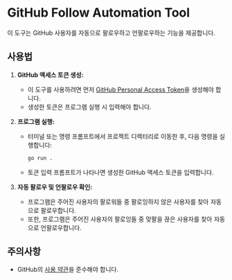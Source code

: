 # GitHub Follow Automation Tool

이 도구는 GitHub 사용자를 자동으로 팔로우하고 언팔로우하는 기능을 제공합니다.

## 사용법

1. **GitHub 액세스 토큰 생성:**

    - 이 도구를 사용하려면 먼저 [GitHub Personal Access Token](https://docs.github.com/ko/authentication/keeping-your-account-and-data-secure/creating-a-personal-access-token)을 생성해야 합니다.
    - 생성한 토큰은 프로그램 실행 시 입력해야 합니다.

2. **프로그램 실행:**

    - 터미널 또는 명령 프롬프트에서 프로젝트 디렉터리로 이동한 후, 다음 명령을 실행합니다:
        ```bash
        go run .
        ```
    - 토큰 입력 프롬프트가 나타나면 생성한 GitHub 액세스 토큰을 입력합니다.

3. **자동 팔로우 및 언팔로우 확인:**
    - 프로그램은 주어진 사용자의 팔로워들 중 팔로잉하지 않은 사용자를 찾아 자동으로 팔로우합니다.
    - 또한, 프로그램은 주어진 사용자의 팔로잉들 중 맞팔을 끊은 사용자를 찾아 자동으로 언팔로우합니다.

## 주의사항

-   GitHub의 [사용 약관](https://docs.github.com/ko/site-policy/github-terms/github-terms-of-service)을 준수해야 합니다.
